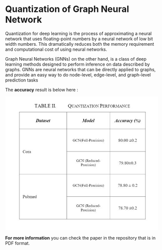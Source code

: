 # Quantization of Graph Neural Network
Quantization for deep learning is the process of approximating a neural network that uses floating-point numbers by a neural network of low bit width numbers. This dramatically reduces both the memory requirement and computational cost of using neural networks.

Graph Neural Networks (GNNs) on the other hand, is a class of deep learning methods designed to perform inference on data described by graphs. GNNs are neural networks that can be directly applied to graphs, and provide an easy way to do node-level, edge-level, and graph-level prediction tasks

The **accuracy** result is below here :

![automaton](result.JPG)

**For more information** you can check the paper in the repository that is in PDF format.
